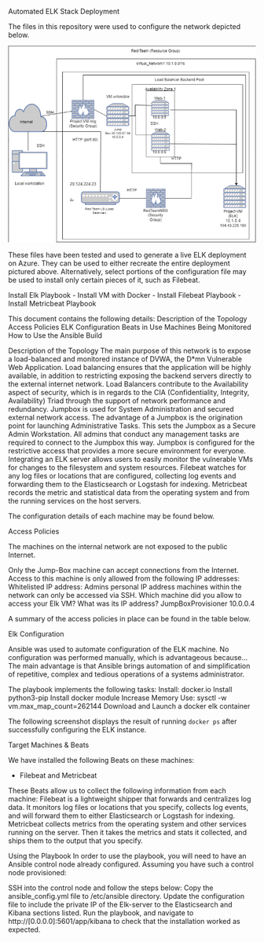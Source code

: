 Automated ELK Stack Deployment

The files in this repository were used to configure the network depicted below.

![alt text](https://github.com/miguelyousif/ElkProject/blob/main/Images/Elk%20Diagram.PNG)

These files have been tested and used to generate a live ELK deployment on Azure. They can be used to either recreate the entire deployment pictured above. Alternatively, select portions of the configuration file may be used to install only certain pieces of it, such as Filebeat.

  Install Elk Playbook - Install VM with Docker - Install Filebeat Playbook - Install Metricbeat Playbook

This document contains the following details:
Description of the Topology
Access Policies
ELK Configuration
Beats in Use
Machines Being Monitored
How to Use the Ansible Build


Description of the Topology
The main purpose of this network is to expose a load-balanced and monitored instance of DVWA, the D*mn Vulnerable Web Application.
Load balancing ensures that the application will be highly available, in addition to restricting exposing the backend servers directly to the external internet network.
Load Balancers contribute to the Availability aspect of security, which is in regards to the CIA (Confidentiality, Integrity, Availability) Triad through the support of network performance and redundancy. 
Jumpbox is used for System Administration and secured external network access. The advantage of a Jumpbox is the origination point for launching Administrative Tasks. This sets the Jumpbox as a Secure Admin Workstation. All admins that conduct any management tasks are required to connect to the Jumpbox this way. Jumpbox is configured for the restrictive access that provides a more secure environment for everyone.
Integrating an ELK server allows users to easily monitor the vulnerable VMs for changes to the filesystem and system resources.
Filebeat watches for any log files or locations that are configured, collecting log events and forwarding them to the Elasticsearch or Logstash for indexing.
Metricbeat records the metric and statistical data from the operating system and from the running services on the host servers.

The configuration details of each machine may be found below.


Access Policies

The machines on the internal network are not exposed to the public Internet. 

Only the Jump-Box machine can accept connections from the Internet. Access to this machine is only allowed from the following IP addresses:
Whitelisted IP address: Admins personal IP address machines within the network can only be accessed via SSH.
Which machine did you allow to access your Elk VM? What was its IP address? JumpBoxProvisioner 10.0.0.4

A summary of the access policies in place can be found in the table below.



Elk Configuration

Ansible was used to automate configuration of the ELK machine. No configuration was performed manually, which is advantageous because…
The main advantage is that Ansible brings automation of and simplification of repetitive, complex and tedious operations of a systems administrator.

The playbook implements the following tasks:
Install: docker.io
Install python3-pip
Install docker module
Increase Memory Use: sysctl -w vm.max_map_count=262144
Download and Launch a docker elk container

The following screenshot displays the result of running `docker ps` after successfully configuring the ELK instance.



Target Machines & Beats


We have installed the following Beats on these machines:
- Filebeat and Metricbeat

These Beats allow us to collect the following information from each machine:
Filebeat is a lightweight shipper that forwards and centralizes log data. It monitors log files or locations that you specify, collects log events, and will forward them to either Elasticsearch or Logstash for indexing.
Metricbeat collects metrics from the operating system and other services running on the server. Then it takes the metrics and stats it collected, and ships them to the output that you specify.

Using the Playbook
In order to use the playbook, you will need to have an Ansible control node already configured. Assuming you have such a control node provisioned: 

SSH into the control node and follow the steps below:
Copy the ansible_config.yml file to /etc/ansible directory.
Update the configuration file to include the private IP of the Elk-server to the Elasticsearch and Kibana sections listed.
Run the playbook, and navigate to http://[0.0.0.0]:5601/app/kibana to check that the installation worked as expected.
